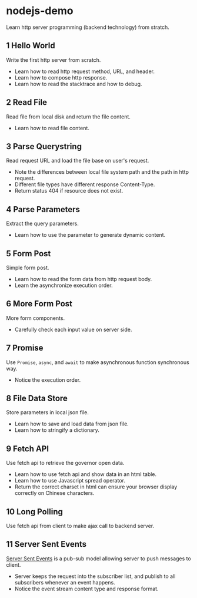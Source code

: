 # nodejs-demo
Learn http server programming (backend technology) from stratch.

## 1 Hello World
Write the first http server from scratch.
- Learn how to read http request method, URL, and header.
- Learn how to compose http response.
- Learn how to read the stacktrace and how to debug.

## 2 Read File
Read file from local disk and return the file content.
- Learn how to read file content.

## 3 Parse Querystring
Read request URL and load the file base on user's request.
- Note the differences between local file system path and the path in http request.
- Different file types have different response Content-Type.
- Return status 404 if resource does not exist.

## 4 Parse Parameters
Extract the query parameters.
- Learn how to use the parameter to generate dynamic content.

## 5 Form Post
Simple form post.
- Learn how to read the form data from http request body.
- Learn the asynchronize execution order.

## 6 More Form Post
More form components.
- Carefully check each input value on server side.

## 7 Promise
Use `Promise`, `async`, and `await` to make asynchronous function synchronous way.
- Notice the execution order.

## 8 File Data Store
Store parameters in local json file.
- Learn how to save and load data from json file.
- Learn how to stringify a dictionary.

## 9 Fetch API
Use fetch api to retrieve the governor open data.
- Learn how to use fetch api and show data in an html table.
- Learn how to use Javascript spread operator.
- Return the correct charset in html can ensure your browser display correctly on Chinese characters.

## 10 Long Polling
Use fetch api from client to make ajax call to backend server.

## 11 Server Sent Events
[Server Sent Events](https://developer.mozilla.org/en-US/docs/Web/API/Server-sent_events/Using_server-sent_events)
is a pub-sub model allowing server to push messages to client.
- Server keeps the request into the subscriber list, and publish to all subscribers whenever an event happens.
- Notice the event stream content type and response format.
